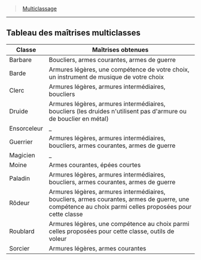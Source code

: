 ﻿---
!GenericItem
Name: Tableau des maîtrises multiclasses
Id: multiclassing_hd.md#tableau-des-maîtrises-multiclasses
ParentLink: multiclassing_hd.md#multiclassage
ParentName: Multiclassage
NameLevel: 2
Attributes:
  Name: Tableau des maîtrises multiclasses
  Markdown: >+
    ## <!--Name-->Tableau des maîtrises multiclasses<!--/Name-->


    |Classe|Maîtrises obtenues|

    |---|---|

    |Barbare|Boucliers, <!--br-->armes courantes, <!--br-->armes de guerre|

    |Barde|Armures légères, <!--br-->une compétence de votre choix, <!--br-->un instrument de musique de votre choix|

    |Clerc|Armures légères, <!--br-->armures intermédiaires, <!--br-->boucliers|

    |Druide|Armures légères, <!--br-->armures intermédiaires, <!--br-->boucliers (les druides n'utilisent pas <!--br-->d'armure ou de bouclier en métal)|

    |Ensorceleur|_|

    |Guerrier|Armures légères, <!--br-->armures intermédiaires, <!--br-->boucliers, <!--br-->armes courantes, <!--br-->armes de guerre|

    |Magicien|_|

    |Moine|Armes courantes, <!--br-->épées courtes|

    |Paladin|Armures légères, <!--br-->armures intermédiaires, <!--br-->boucliers, <!--br-->armes courantes, <!--br-->armes de guerre|

    |Rôdeur|Armures légères, <!--br-->armures intermédiaires, <!--br-->boucliers, <!--br-->armes courantes, <!--br-->armes de guerre, <!--br-->une compétence au choix parmi celles <!--br-->proposées pour cette classe|

    |Roublard|Armures légères, <!--br-->une compétence au choix parmi celles <!--br-->proposées pour cette classe, <!--br-->outils de voleur|

    |Sorcier|Armures légères, <!--br-->armes courantes|

AttributesDictionary: >+
  Name: Tableau des maîtrises multiclasses

  Markdown: >+

    ## <!--Name-->Tableau des maîtrises multiclasses<!--/Name-->





    |Classe|Maîtrises obtenues|



    |---|---|



    |Barbare|Boucliers, <!--br-->armes courantes, <!--br-->armes de guerre|



    |Barde|Armures légères, <!--br-->une compétence de votre choix, <!--br-->un instrument de musique de votre choix|



    |Clerc|Armures légères, <!--br-->armures intermédiaires, <!--br-->boucliers|



    |Druide|Armures légères, <!--br-->armures intermédiaires, <!--br-->boucliers (les druides n'utilisent pas <!--br-->d'armure ou de bouclier en métal)|



    |Ensorceleur|_|



    |Guerrier|Armures légères, <!--br-->armures intermédiaires, <!--br-->boucliers, <!--br-->armes courantes, <!--br-->armes de guerre|



    |Magicien|_|



    |Moine|Armes courantes, <!--br-->épées courtes|



    |Paladin|Armures légères, <!--br-->armures intermédiaires, <!--br-->boucliers, <!--br-->armes courantes, <!--br-->armes de guerre|



    |Rôdeur|Armures légères, <!--br-->armures intermédiaires, <!--br-->boucliers, <!--br-->armes courantes, <!--br-->armes de guerre, <!--br-->une compétence au choix parmi celles <!--br-->proposées pour cette classe|



    |Roublard|Armures légères, <!--br-->une compétence au choix parmi celles <!--br-->proposées pour cette classe, <!--br-->outils de voleur|



    |Sorcier|Armures légères, <!--br-->armes courantes|



---
> [Multiclassage](hd_multiclassing.md)

---

## Tableau des maîtrises multiclasses

|Classe|Maîtrises obtenues|
|---|---|
|Barbare|Boucliers, armes courantes, armes de guerre|
|Barde|Armures légères, une compétence de votre choix, un instrument de musique de votre choix|
|Clerc|Armures légères, armures intermédiaires, boucliers|
|Druide|Armures légères, armures intermédiaires, boucliers (les druides n'utilisent pas d'armure ou de bouclier en métal)|
|Ensorceleur|_|
|Guerrier|Armures légères, armures intermédiaires, boucliers, armes courantes, armes de guerre|
|Magicien|_|
|Moine|Armes courantes, épées courtes|
|Paladin|Armures légères, armures intermédiaires, boucliers, armes courantes, armes de guerre|
|Rôdeur|Armures légères, armures intermédiaires, boucliers, armes courantes, armes de guerre, une compétence au choix parmi celles proposées pour cette classe|
|Roublard|Armures légères, une compétence au choix parmi celles proposées pour cette classe, outils de voleur|
|Sorcier|Armures légères, armes courantes|

